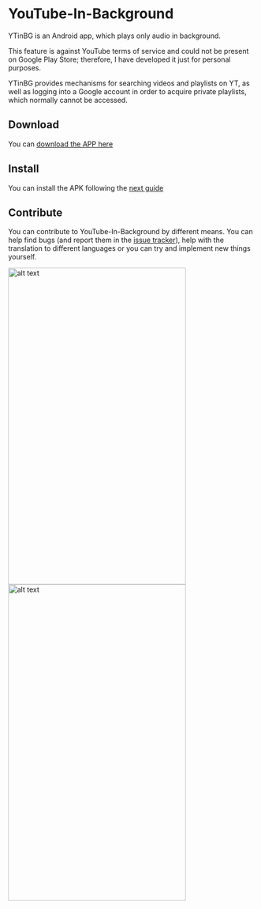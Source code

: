 # YouTube-In-Background

YTinBG is an Android app, which plays only audio in background.

This feature is against YouTube terms of service and could not be present on Google Play Store; therefore, I have developed it just for personal purposes. 

YTinBG provides mechanisms for searching videos and playlists on YT, as well as logging into a Google account in order to acquire private playlists, which normally cannot be accessed.

## Download
You can [download the APP here](https://goo.gl/OTk638)

## Install
You can install the APK following the [next guide](https://github.com/teocci/YouTube-In-Background/blob/master/INSTALL.md)

## Contribute
You can contribute to YouTube-In-Background by different means. You can help find bugs (and report them in the [issue tracker](https://github.com/teocci/YouTube-In-Background/issues)), help with the translation to different languages or you can try and implement new things yourself.

<img src="https://raw.githubusercontent.com/teocci/YouTube-In-Background/master/raw/device-2016-04-28-185446.png" alt="alt text" width="360" height="640">
<img src="https://raw.githubusercontent.com/teocci/YouTube-In-Background/master/raw/device-2016-04-28-185524.png" alt="alt text" width="360" height="640">
